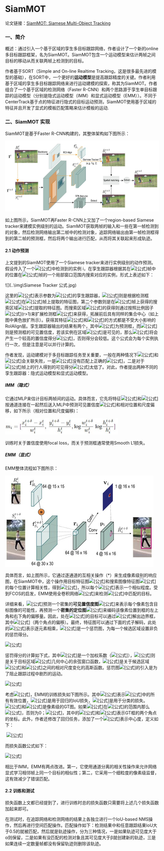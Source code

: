 # SiamMOT

论文链接：[SiamMOT: Siamese Multi-Object Tracking](https://arxiv.org/abs/2105.11595)

### 一、简介

概述：通过引入一个基于区域的孪生多目标跟踪网络，作者设计了一个新的online多目标跟踪框架，名为SiamMOT。SiamMOT包含一个运动模型来估计两帧之间目标的移动从而关联两帧上检测到的目标。

作者基于SORT（Simple and On-line Realtime Tracking，这是很多最先进的模型的基础），在SORT中，一个更好的**运动模型**是提高跟踪精度的关键。作者利用基于区域的孪生多目标跟踪网络来进行运动建模的探索，称其为SiamMOT。作者组合了一个基于区域的检测网络（Faster R-CNN）和两个思路源于孪生单目标跟踪的运动模型（分别是隐式运动模型（IMM）和显式运动模型（EMM））。不同于CenterTrack基于点的特征进行隐式的目标运动预测，SiamMOT使用基于区域的特征并且开发了显式的模板匹配策略来估计模板的运动.

### 二、SiamMOT 实现

SiamMOT是基于Faster R-CNN构建的，其整体架构如下图所示：

<img src="..\img\SiamMOT架构.jpg" style="zoom:80%;" />

如上图所示，SiamMOT再Faster R-CNN上又加了一个region-based Siamese tracker来建模实例级别的运动。SiamMOT获取两帧的输入和一些在第一帧检测到的对象，然后检测网络输出第二帧中的检测对象，追踪网络输出由第一帧检测框得到的第二帧的预测框，然后将两个输出进行匹配，从而将其关联起来形成轨迹。

#### 2.1 动作预测

上文提到的SiamMOT使用了一个Siamese tracker来进行实例级别的动作预测。假设传入了一个![[公式]](https://www.zhihu.com/equation?tex=t)中检测到的实例 i，在孪生跟踪器根据其在![[公式]](https://www.zhihu.com/equation?tex=t)帧中的位置在![[公式]](https://www.zhihu.com/equation?tex=t%2B%5Cdelta)帧的一个局部窗口范围内搜索对应的实例，形式上表述如下：

![](..\img\Siamese Tracker 公式.jpg)

这里的![[公式]](https://www.zhihu.com/equation?tex=%5Cmathcal%7BT%7D)表示参数为![[公式]](https://www.zhihu.com/equation?tex=%5CTheta)的孪生跟踪器，![[公式]](https://www.zhihu.com/equation?tex=%5Cmathbf%7Bf%7D_%7BR_%7Bi%7D%7D%5E%7Bt%7D)则是根据检测框![[公式]](https://www.zhihu.com/equation?tex=R_%7Bi%7D%5E%7Bt%7D)在![[公式]](https://www.zhihu.com/equation?tex=t)帧上提取的特征图，第二个参数则是在![[公式]](https://www.zhihu.com/equation?tex=t%2B%5Cdelta)帧上获得的搜索区域![[公式]](https://www.zhihu.com/equation?tex=S_%7Bi%7D%5E%7Bt%2B%5Cdelta%7D)提取的特征图。而搜索区域![[公式]](https://www.zhihu.com/equation?tex=S_%7Bi%7D%5E%7Bt%2B%5Cdelta%7D)的获得则通过按照比例因子![[公式]](https://www.zhihu.com/equation?tex=r)(r>1)来扩展检测框![[公式]](https://www.zhihu.com/equation?tex=R_%7Bi%7D%5E%7Bt%7D)来获得，拓展前后具有同样的集合中心（如上图中黄色放扩所示）。获得其特征![[公式]](https://www.zhihu.com/equation?tex=%5Cmathbf%7Bf%7D_%7BR_%7Bi%7D%7D%5E%7Bt%7D)和![[公式]](https://www.zhihu.com/equation?tex=%5Cmathbf%7Bf%7D_%7BS_%7Bi%7D%7D%5E%7Bt%2B%5Cdelta%7D)的方式都是不受大小影响的RoIAlign层。孪生跟踪器输出的结果有两个，其中![[公式]](https://www.zhihu.com/equation?tex=%5Ctilde%7BR%7D_%7Bi%7D%5E%7Bt%2B%5Cdelta%7D)为预测框，而![[公式]](https://www.zhihu.com/equation?tex=v_%7Bi%7D%5E%7Bt%2B%5Cdelta%7D)则是预测框的可见置信度，若该实例在区域![[公式]](https://www.zhihu.com/equation?tex=S_%7Bi%7D%5E%7Bt%2B%5Cdelta%7D)是可见的，那么![[公式]](https://www.zhihu.com/equation?tex=%5Cmathcal%7BT%7D)将会产生一个较高的置信度得分![[公式]](https://www.zhihu.com/equation?tex=v_%7Bi%7D%5E%7Bt%2B%5Cvarepsilon%7D)，否则得分会较低。这个公式会为每个实例执行一次，但是注意是可以并行计算的。

作者发现，运动建模对于多目标跟踪任务至关重要，一般在两种情况下![[公式]](https://www.zhihu.com/equation?tex=R%5E%7Bt%7D)和![[公式]](https://www.zhihu.com/equation?tex=R%5E%7Bt%2B%5Cdelta%7D)会关联失败，一是![[公式]](https://www.zhihu.com/equation?tex=%5Ctilde%7BR%7D%5E%7Bt%2B%5Cdelta%7D)没有匹配上正确的![[公式]](https://www.zhihu.com/equation?tex=R%5E%7Bt%2B%5Cdelta%7D)，二是对于![[公式]](https://www.zhihu.com/equation?tex=t%2B%5Cdelta)帧上的行人得到的可见得分![[公式]](https://www.zhihu.com/equation?tex=v_%7Bi%7D%5E%7Bt%2B%5Cdelta%7D)太低了。对此，作者提出两种不同的孪生跟踪器：隐式运动模型和显式运动模型。

##### IMM（隐式）

它通过MLP来估计目标两帧间的运动。具体而言，它先将特征![[公式]](https://www.zhihu.com/equation?tex=%5Cmathbf%7Bf%7D_%7BR_%7Bi%7D%7D%5E%7Bt%7D)和![[公式]](https://www.zhihu.com/equation?tex=%5Cmathbf%7Bf%7D_%7BS_%7Bi%7D%7D%5E%7Bt%2B%5Cdelta%7D)按通道连接在一起然后送入MLP中预测可见置信度![[公式]](https://www.zhihu.com/equation?tex=v_i)和相对位置和尺度偏移，如下所示（相对位置和尺度偏移)：

<img src="..\img\IMM公式.jpg" style="zoom:90%;" />

训练时关于置信度使用focal loss，而关于预测框通常使用Smooth L1损失。

##### EMM（显式）

EMM整体流程如下图所示：

![](..\img\EMM架构.jpg)

具体而言，如上图所示，它通过逐通道的互相关操作（*）来生成像素级别的响应图，在SiamMOT中，这个操作用目标特征图![[公式]](https://www.zhihu.com/equation?tex=%5Cmathbf%7Bf%7D_%7BR_%7Bi%7D%7D%5E%7Bt%7D)和搜索图像特征图![[公式]](https://www.zhihu.com/equation?tex=%5Cmathbf%7Bf%7D_%7BS_%7Bi%7D%7D%5E%7Bt%2B%5Cdelta%7D)的每个位置计算相关性，得到![[公式]](https://www.zhihu.com/equation?tex=%5Cmathbf%7Br%7D_%7Bi%7D%3D%5Cmathbf%7Bf%7D_%7BS_%7Bi%7D%7D%5E%7Bt%2B%5Cdelta%7D+%2A+%5Cmathbf%7Bf%7D_%7BR_%7Bi%7D%7D%5E%7Bt%7D)，所以每个![[公式]](https://www.zhihu.com/equation?tex=%5Cmathbf%7Br%7D_%7Bi%7D%5Bk%2C%3A%2C%3A%5D)表示一个相似程度。受到FCOS的启发，EMM使用全卷积网络![[公式]](https://www.zhihu.com/equation?tex=%5Cpsi)来检测![[公式]](https://www.zhihu.com/equation?tex=%5Cmathbf%7Br%7D_%7Bi%7D)中匹配的目标。

详细来看，![[公式]](https://www.zhihu.com/equation?tex=%5Cpsi)预测一个密集的**可见置信度图**![[公式]](https://www.zhihu.com/equation?tex=%5Cmathbf%7Bv%7D_%7Bi%7D)来表示每个像素包含目标图像的可能性，再预测一个**密集的定位图**![[公式]](https://www.zhihu.com/equation?tex=%5Cmathbf%7Bp%7D_%7Bi%7D)来编码该像素位置到框的左上角和右下角的偏移量。因此，处在![[公式]](https://www.zhihu.com/equation?tex=%28x%2Cy%29)的目标可以通过![[公式]](https://www.zhihu.com/equation?tex=%5Cmathcal%7BR%7D%28%5Cmathbf%7Bp%7D%28x%2C+y%29%29%3D%5Bx-l%2C+y-t%2C+x%2Br%2C+y%2Bb%5D)解出边界框，其中![[公式]](https://www.zhihu.com/equation?tex=%5Cmathbf%7Bp%7D%28x%2C+y%29%3D%5Bl%2C+t%2C+r%2C+b%5D)（两个角点的偏移）。最终，特征图可以通过下面的式子解码，此处的![[公式]](https://www.zhihu.com/equation?tex=%5Codot)表示逐元素相乘，![[公式]](https://www.zhihu.com/equation?tex=%5Cboldsymbol%7B%5Ceta%7D_%7Bi%7D)是一个惩罚图，为每一个候选区域设置非负的惩罚得分。

![[公式]](https://www.zhihu.com/equation?tex=%5Cbegin%7Barray%7D%7Br%7D+%5Ctilde%7BR%7D_%7Bi%7D%5E%7Bt%2B%5Cdelta%7D%3D%5Cmathcal%7BR%7D%5Cleft%28%5Cmathbf%7Bp%7D_%7Bi%7D%5Cleft%28x%5E%7B%2A%7D%2C+y%5E%7B%2A%7D%5Cright%29%5Cright%29+%3B+%5Cquad+v_%7Bi%7D%5E%7Bt%2B%5Cdelta%7D%3D%5Cmathbf%7Bv%7D_%7Bi%7D%5Cleft%28x%5E%7B%2A%7D%2C+y%5E%7B%2A%7D%5Cright%29+%5C%5C+%5Ctext+%7B+s.t.+%7D%5Cleft%28x%5E%7B%2A%7D%2C+y%5E%7B%2A%7D%5Cright%29%3D%5Cunderset%7Bx%2C+y%7D%7B%5Coperatorname%7Bargmax%7D%7D%5Cleft%28%5Cmathbf%7Bv%7D_%7Bi%7D+%5Codot+%5Cboldsymbol%7B%5Ceta%7D_%7Bi%7D%5Cright%29+%5Cend%7Barray%7D+%5C%5C)

惩罚得分的计算如下式，其中![[公式]](https://www.zhihu.com/equation?tex=%5Clambda)是一个加权系数（![[公式]](https://www.zhihu.com/equation?tex=0+%5Cleq+%5Clambda+%5Cleq+1)），![[公式]](https://www.zhihu.com/equation?tex=%5Cmathcal%7BC%7D)则是关于目标区域![[公式]](https://www.zhihu.com/equation?tex=%5Cmathcal%7BR%7D_%7Bi%7D%5E%7Bt%7D)几何中心的余弦窗口函数，![[公式]](https://www.zhihu.com/equation?tex=%5Cmathcal%7BS%7D)是关于候选区域![[公式]](https://www.zhihu.com/equation?tex=%5Cmathbf%7Bp%7D%28x%2C+y%29)和![[公式]](https://www.zhihu.com/equation?tex=R_%7Bi%7D%5E%7Bt%7D)之间的相对尺度变化的高斯函数。惩罚图![[公式]](https://www.zhihu.com/equation?tex=%5Cboldsymbol%7B%5Ceta%7D_%7Bi%7D)的引入是为了阻止跟踪过程中剧烈的运动。

![[公式]](https://www.zhihu.com/equation?tex=%5Cboldsymbol%7B%5Ceta%7D_%7Bi%7D%28x%2C+y%29%3D%5Clambda+%5Cmathcal%7BC%7D%2B%281-%5Clambda%29+%5Cmathcal%7BS%7D%5Cleft%28%5Cmathcal%7BR%7D%28%5Cmathbf%7Bp%7D%28x%2C+y%29%29%2C+R_%7Bi%7D%5E%7Bt%7D%5Cright%29+%5C%5C)

考虑![[公式]](https://www.zhihu.com/equation?tex=%5Cleft%28R_%7Bi%7D%5E%7Bt%7D%2C+S_%7Bi%7D%5E%7Bt%2B%5Cdelta%7D%2C+R_%7Bi%7D%5E%7Bt%2B%5Cdelta%7D%5Cright%29)，EMM的训练损失如下图所示。其中![[公式]](https://www.zhihu.com/equation?tex=%28x%2Cy%29)表示![[公式]](https://www.zhihu.com/equation?tex=S_%7Bi%7D%5E%7Bt%2B%5Cdelta%7D)中的所有有效位置，![[公式]](https://www.zhihu.com/equation?tex=%5Cell_%7Br+e+q%7D)是用于回归的IoU损失，![[公式]](https://www.zhihu.com/equation?tex=%5Cell_%7B%5Ctext+%7Bfocal+%7D%7D)是用于分类的损失。![[公式]](https://www.zhihu.com/equation?tex=%5Cmathbf%7Bv%7D_%7Bi%7D%5E%7B%2A%7D)和![[公式]](https://www.zhihu.com/equation?tex=%5Cmathbf%7Bp%7D_%7Bi%7D%5E%7B%2A%7D)是像素级的GT图。如果![[公式]](https://www.zhihu.com/equation?tex=%28x%2Cy%29)在![[公式]](https://www.zhihu.com/equation?tex=R_%7Bi%7D%5E%7B%2A+t%2B%5Cdelta%7D)的范围内那么![[公式]](https://www.zhihu.com/equation?tex=%5Cmathbf%7Bv%7D_%7Bi%7D%5E%7B%2A%7D%28x%2C+y%29%3D1)，否则为0；![[公式]](https://www.zhihu.com/equation?tex=%5Cmathbf%7Bp%7D_%7Bi%7D%5E%7B%2A%7D%28x%2C+y%29%3D%5Cleft%5Bx-x_%7B0%7D%5E%7B%2A%7D%2C+y-y_%7B0%7D%5E%7B%2A%7D%2C+x_%7B1%7D%5E%7B%2A%7D-%5Cright.+%5Cleft.x%2C+y_%7B1%7D%5E%7B%2A%7D-y%5Cright%5D)，其中的![[公式]](https://www.zhihu.com/equation?tex=%5Cleft%28x_%7B0%7D%5E%7B%2A%7D%2C+y_%7B0%7D%5E%7B%2A%7D%5Cright%29)和![[公式]](https://www.zhihu.com/equation?tex=%5Cleft%28x_%7B1%7D%5E%7B%2A%7D%2C+y_%7B1%7D%5E%7B%2A%7D%5Cright%29)表示GT框的两个角点的坐标。此外，作者还修改了回归任务，添加了一个![[公式]](https://www.zhihu.com/equation?tex=w%28x%2C+y%29)表示中心度，定义如下：

​                                                   ![[公式]](https://www.zhihu.com/equation?tex=w%28x%2C+y%29%3D%5Csqrt%7B%5Cfrac%7B%5Cmin+%5Cleft%28x-x_%7B0%7D%2C+x_%7B1%7D-x%5Cright%29%7D%7B%5Cmax+%5Cleft%28x-x_%7B0%7D%2C+x_%7B1%7D-x%5Cright%29%7D+%5Ccdot+%5Cfrac%7B%5Cmin+%5Cleft%28y-y_%7B0%7D%2C+y_%7B1%7D-y%5Cright%29%7D%7B%5Cmax+%5Cleft%28y-y_%7B0%7D%2C+y_%7B1%7D-y%5Cright%29%7D%7D)

而损失函数公式如下：

![[公式]](https://www.zhihu.com/equation?tex=%5Cbegin%7Baligned%7D+%5Cmathbf%7BL%7D+%26%3D%5Csum_%7Bx%2C+y%7D+%5Cell_%7B%5Ctext+%7Bfocal+%7D%7D%5Cleft%28%5Cmathbf%7Bv%7D_%7Bi%7D%28x%2C+y%29%2C+%5Cmathbf%7Bv%7D_%7Bi%7D%5E%7B%2A%7D%28x%2C+y%29%5Cright%29++%2B%5Csum_%7Bx%2C+y%7D+%5Cmathbb%7B1%7D%5Cleft%5B%5Cmathbf%7Bv%7D_%7Bi%7D%5E%7B%2A%7D%28x%2C+y%29%3D1%5Cright%5D%5Cleft%28w%28x%2C+y%29+%5Ccdot+%5Cell_%7Br+e+g%7D%5Cleft%28%5Cmathbf%7Bp%7D_%7Bi%7D%28x%2C+y%29%2C+%5Cmathbf%7Bp%7D_%7Bi%7D%5E%7B%2A%7D%28x%2C+y%29%5Cright%29%5Cright%29+%5Cend%7Baligned%7D+%5C%5C)

相比于IMM，EMM有两点改进。第一，它使用通道分离的相关性操作来允许网络显式学习相邻帧上同一个目标的相似性；第二，它采用一个细粒度的像素级监督，这有效减少了错误匹配。

#### 2.2 训练和测试

损失函数上文都已经提到了，进行训练时总的损失函数只需要将上述几个损失函数加起来即可。

在测试时，在追踪网络和检测网络的结果上各独立进行一个IoU-based NMS操作，然后再进行空间匹配操作。匹配操作如下：检测结果中和任意跟踪结果IoU大于0.5的就被匹配，然后就是轨迹操作，分为三种情况，一是如果轨迹可见度大于α则保留，二是如果有没匹配的检测对象且其可见度大于β就创建新的轨迹，三是如果连续一定数量帧都没有保留轨迹则删除该轨迹。



